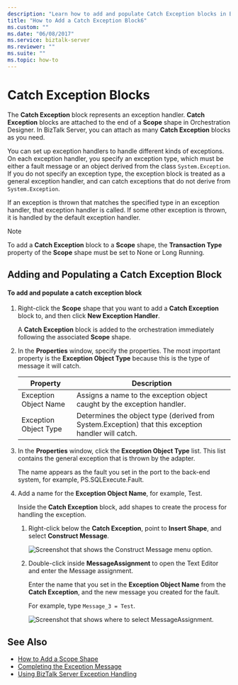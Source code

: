 ```yaml
---
description: "Learn how to add and populate Catch Exception blocks in BizTalk Server."
title: "How to Add a Catch Exception Block6"
ms.custom: ""
ms.date: "06/08/2017"
ms.service: biztalk-server
ms.reviewer: ""
ms.suite: ""
ms.topic: how-to
---
```

# Catch Exception Blocks

The **Catch Exception** block represents an exception handler. **Catch Exception** blocks are attached to the end of a **Scope** shape in Orchestration Designer. In BizTalk Server, you can attach as many **Catch Exception** blocks as you need.  
  
 You can set up exception handlers to handle different kinds of exceptions. On each exception handler, you specify an exception type, which must be either a fault message or an object derived from the class `System.Exception`. If you do not specify an exception type, the exception block is treated as a general exception handler, and can catch exceptions that do not derive from `System.Exception`.  
  
 If an exception is thrown that matches the specified type in an exception handler, that exception handler is called. If some other exception is thrown, it is handled by the default exception handler.  
  
> [!NOTE]
> To add a **Catch Exception** block to a **Scope** shape, the **Transaction Type** property of the **Scope** shape must be set to None or Long Running.  
  
## Adding and Populating a Catch Exception Block  
  
#### To add and populate a catch exception block  
  
1.  Right-click the **Scope** shape that you want to add a **Catch Exception** block to, and then click **New Exception Handler**.  
  
     A **Catch Exception** block is added to the orchestration immediately following the associated **Scope** shape.  
  
2.  In the **Properties** window, specify the properties. The most important property is the **Exception Object Type** because this is the type of message it will catch.  
  
    |Property|Description|  
    |--------------|-----------------|  
    |Exception Object Name|Assigns a name to the exception object caught by the exception handler.|  
    |Exception Object Type|Determines the object type (derived from System.Exception) that this exception handler will catch.|  
  
3.  In the **Properties** window, click the **Exception Object Type** list. This list contains the general exception that is thrown by the adapter.  
  
     The name appears as the fault you set in the port to the back-end system, for example, PS.SQLExecute.Fault.  
  
4.  Add a name for the **Exception Object Name**, for example, Test.  
  
     Inside the **Catch Exception** block, add shapes to create the process for handling the exception.  
  
    1.  Right-click below the **Catch Exception**, point to **Insert Shape**, and select **Construct Message**.  
  
         ![Screenshot that shows the Construct Message menu option.](../core/media/siebeladapter-20-exceptionhandling-constructmessage.gif "SiebelAdapter_20_ExceptionHandling_ConstructMessage")  
  
    2.  Double-click inside **MessageAssignment** to open the Text Editor and enter the Message assignment.  
  
         Enter the name that you set in the **Exception Object Name** from the **Catch Exception**, and the new message you created for the fault.  
  
         For example, type `Message_3 = Test`.  
  
         ![Screenshot that shows where to select MessageAssignment.](../core/media/siebeladapter-21-exceptionhandling-message3test.gif "SiebelAdapter_21_ExceptionHandling_Message3Test")  
  
## See Also
  
- [How to Add a Scope Shape](../core/how-to-add-a-scope-shape1.md)   
- [Completing the Exception Message](../core/completing-the-exception-message3.md)   
- [Using BizTalk Server Exception Handling](../core/using-biztalk-server-exception-handling2.md)
